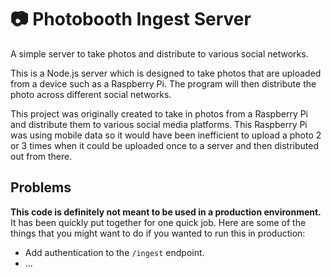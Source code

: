 # 📷 Photobooth Ingest Server
A simple server to take photos and distribute to various social networks.

This is a Node.js server which is designed to take photos that are uploaded from a device such as a Raspberry Pi. The program will then distribute the photo across different social networks.

This project was originally created to take in photos from a Raspberry Pi and distribute them to various social media platforms. This Raspberry Pi was using mobile data so it would have been inefficient to upload a photo 2 or 3 times when it could be uploaded once to a server and then distributed out from there.

## Problems
**This code is definitely not meant to be used in a production environment.** It has been quickly put together for one quick job. Here are some of the things that you might want to do if you wanted to run this in production:

- Add authentication to the `/ingest` endpoint.
- ...